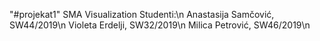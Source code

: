 "#projekat1" 
SMA Visualization
Studenti:\n
Anastasija Samčović, SW44/2019\n
Violeta Erdelji, SW32/2019\n
Milica Petrović, SW46/2019\n
